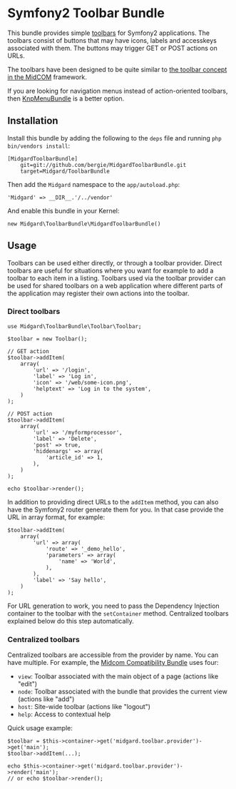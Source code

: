 Symfony2 Toolbar Bundle
=======================

This bundle provides simple [toolbars](http://en.wikipedia.org/wiki/Toolbar) for Symfony2 applications. The toolbars consist of buttons that may have icons, labels and accesskeys associated with them. The buttons may trigger GET or POST actions on URLs.

The toolbars have been designed to be quite similar to [the toolbar concept in the MidCOM](http://www.midgard-project.org/development/mrfc/0026/) framework.

If you are looking for navigation menus instead of action-oriented toolbars, then [KnpMenuBundle](https://github.com/knplabs/KnpMenuBundle) is a better option.

## Installation

Install this bundle by adding the following to the `deps` file and running `php bin/vendors install`:

    [MidgardToolbarBundle]
        git=git://github.com/bergie/MidgardToolbarBundle.git
        target=Midgard/ToolbarBundle

Then add the `Midgard` namespace to the `app/autoload.php`:

    'Midgard' => __DIR__.'/../vendor'

And enable this bundle in your Kernel:

    new Midgard\ToolbarBundle\MidgardToolbarBundle()

## Usage

Toolbars can be used either directly, or through a toolbar provider. Direct toolbars are useful for situations where you want for example to add a toolbar to each item in a listing. Toolbars used via the toolbar provider can be used for shared toolbars on a web application where different parts of the application may register their own actions into the toolbar.

### Direct toolbars

    use Midgard\ToolbarBundle\Toolbar\Toolbar;

    $toolbar = new Toolbar();
   
    // GET action
    $toolbar->addItem(
        array(
            'url' => '/login',
            'label' => 'Log in',
            'icon' => '/web/some-icon.png',
            'helptext' => 'Log in to the system',
        )
    );

    // POST action
    $toolbar->addItem(
        array(
            'url' => '/myformprocessor',
            'label' => 'Delete',
            'post' => true,
            'hiddenargs' => array(
                'article_id' => 1,
            ),
        )
    );

    echo $toolbar->render();

In addition to providing direct URLs to the `addItem` method, you can also have the Symfony2 router generate them for you. In that case provide the URL in array format, for example:

    $toolbar->addItem(
        array(
            'url' => array(
                'route' => '_demo_hello',
                'parameters' => array(
                    'name' => 'World',
                ),
            ),
            'label' => 'Say hello',
        )
    );

For URL generation to work, you need to pass the Dependency Injection container to the toolbar with the `setContainer` method. Centralized toolbars explained below do this step automatically.

### Centralized toolbars

Centralized toolbars are accessible from the provider by name. You can have multiple. For example, the [Midcom Compatibility Bundle](https://github.com/bergie/MidgardMidcomCompatBundle/) uses four:

* `view`: Toolbar associated with the main object of a page (actions like "edit")
* `node`: Toolbar associated with the bundle that provides the current view (actions like "add")
* `host`: Site-wide toolbar (actions like "logout")
* `help`: Access to contextual help

Quick usage example:

    $toolbar = $this->container->get('midgard.toolbar.provider')->get('main');
    $toolbar->addItem(...);
    
    echo $this->container->get('midgard.toolbar.provider')->render('main');
    // or echo $toolbar->render();
